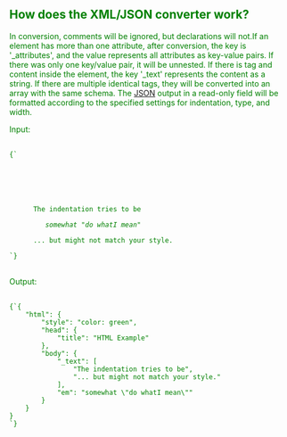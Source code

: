 ## How does the XML/JSON converter work?

In conversion, comments will be ignored, but declarations will not.If an element has more than one attribute, after conversion, the key is '\_attributes', and the value represents all attributes as key-value pairs. If there was only one key/value pair, it will be unnested. If there is tag and content inside the element, the key '\_text' represents the content as a string. If there are multiple identical tags, they will be converted into an array with the same schema. The [JSON](/#jsonAnchor) output in a read-only field will be formatted according to the specified settings for indentation, type, and width.

Input:

<pre>

<code class="language-xml hljs">{`<?xml version="1.0" encoding="UTF-8"?>
<html style="color: green">
   <!-- this is a comment -->
   <head>
      <title>
         HTML Example
      </title>
   </head>
   <body>
      The indentation tries to be
      <em>
         somewhat &quot;do whatI mean&quot;
      </em>
      ... but might not match your style.
   </body>
</html>`}
</code>
</pre>

Output:

<pre>

<code class="language-json hljs">{`{
    "html": {
        "style": "color: green",
        "head": {
            "title": "HTML Example"
        },
        "body": {
            "_text": [
                "The indentation tries to be",
                "... but might not match your style."
            ],
            "em": "somewhat \"do whatI mean\""
        }
    }
}
`}
</code>
</pre>
